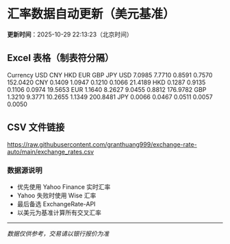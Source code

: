 # 汇率数据自动更新（美元基准）

**更新时间**：2025-10-29 22:13:23（北京时间）

## Excel 表格（制表符分隔）

Currency	USD	CNY	HKD	EUR	GBP	JPY
USD		7.0985	7.7710	0.8591	0.7570	152.0420
CNY	0.1409		1.0947	0.1210	0.1066	21.4189
HKD	0.1287	0.9135		0.1106	0.0974	19.5653
EUR	1.1640	8.2627	9.0455		0.8812	176.9782
GBP	1.3210	9.3771	10.2655	1.1349		200.8481
JPY	0.0066	0.0467	0.0511	0.0057	0.0050	

## CSV 文件链接

https://raw.githubusercontent.com/granthuang999/exchange-rate-auto/main/exchange_rates.csv

### 数据源说明
- 优先使用 Yahoo Finance 实时汇率
- Yahoo 失败时使用 Wise 汇率
- 最后备选 ExchangeRate-API
- 以美元为基准计算所有交叉汇率

---
*数据仅供参考，交易请以银行报价为准*